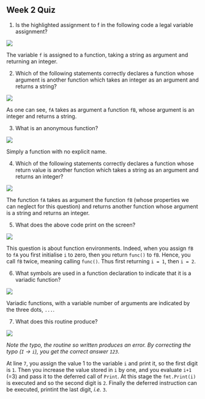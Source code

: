 ## Week 2 Quiz

1. Is the highlighted assignment to f in the following code a legal variable assignment?

![](https://user-images.githubusercontent.com/49638680/91836278-d8f6a800-ec4a-11ea-9994-a09cc1b592eb.png)

The variable `f` is assigned to a function, taking a string as argument and returning an integer.

2. Which of the following statements correctly declares a function whose argument is another function which takes an integer as an argument and returns a string?

![](https://user-images.githubusercontent.com/49638680/91836284-dac06b80-ec4a-11ea-87d4-b1a273ff2a3c.png)

As one can see, `fA` takes as argument a function `fB`, whose argument is an integer and returns a string.

3. What is an anonymous function?

![](https://user-images.githubusercontent.com/49638680/91836298-de53f280-ec4a-11ea-9141-7262e02a7b3b.png)

Simply a function with no explicit name.

4. Which of the following statements correctly declares a function whose return value is another function which takes a string as an argument and returns an integer?

![](https://user-images.githubusercontent.com/49638680/91837283-4ce58000-ec4c-11ea-8e5e-ad241149a749.png)

The function `fA` takes as argument the function `fB` (whose properties we can neglect for this question) and returns another function whose argument is a string and returns an integer.

5. What does the above code print on the screen?

![](https://user-images.githubusercontent.com/49638680/91836316-e14ee300-ec4a-11ea-84b6-dcad28f09bfb.png)

This question is about function environments.
Indeed, when you assign `fB` to `fA` you first initialise `i` to zero, then you return `func()` to `fB`.
Hence, you call `fB` twice, meaning calling `func()`.
Thus first returning `i = 1`, then `i = 2`.

6. What symbols are used in a function declaration to indicate that it is a variadic function?

![](https://user-images.githubusercontent.com/49638680/91836323-e3b13d00-ec4a-11ea-931f-3a7a4bdc2764.png)

Variadic functions, with a variable number of arguments are indicated by the three dots, `...`.

7. What does this routine produce?

![](https://user-images.githubusercontent.com/49638680/91836328-e57b0080-ec4a-11ea-9860-d58b6b61e699.png)

_Note the typo, the routine so written produces an error. By correcting the typo (`I` -> `i`), you get the correct answer `123`._

At line `7`, you assign the value 1 to the variable `i` and print it, so the first digit is `1`.
Then you increase the value stored in `i` by one, and you evaluate `i+1` (=3) and pass it to the deferred call of `Print`.
At this stage the `fmt.Print(i)` is executed and so the second digit is `2`.
Finally the deferred instruction can be executed, printint the last digit, _i.e._ `3`.
